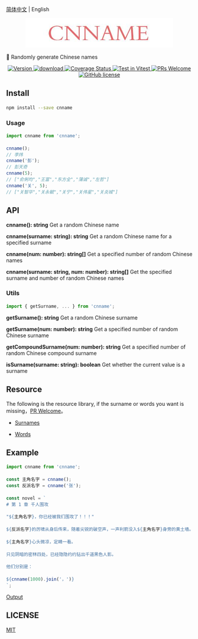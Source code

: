 [简体中文](./READEME.md) | English

<p align="center">
  <a href="https://github.com/yyz945947732/gzteacher-auth">
    <img src="./public/logo.png" alt="logo.png" border="0"  />
  </a>
</p>

🚀 Randomly generate Chinese names

<p align="center">
  <a href="https://www.npmjs.com/package/cnname">
    <img src="https://img.shields.io/npm/v/cnname.svg" alt="Version" />
  </a>
  <a href="https://www.npmjs.com/package/cnname">
    <img src="https://img.shields.io/npm/dm/cnname.svg" alt="download" />
  </a>
  <a href="https://coveralls.io/github/yyz945947732/cnname?branch=master">
    <img
      src="https://coveralls.io/repos/github/yyz945947732/cnname/badge.svg?branch=master"
      alt="Coverage Status"
    />
  </a>
  <a href="https://vitest.dev">
    <img
      src="https://img.shields.io/badge/ Vitest-tested-6da13f.svg?logo=vitest&labelColor=edd532"
      alt="Test in Vitest"
    />
  </a>
  <a href="https://github.com/yyz945947732/cnname/pulls">
    <img
      src="https://img.shields.io/badge/PRs-welcome-brightgreen.svg"
      alt="PRs Welcome"
    />
  </a>
  <a href="https://github.com/yyz945947732/cnname/blob/master/LICENSE">
    <img
      src="https://img.shields.io/badge/license-MIT-blue.svg"
      alt="GitHub license"
    />
  </a>
</p>

## Install

```bash
npm install --save cnname
```

### Usage

```js
import cnname from 'cnname';

cnname();
// 李炜
cnname('彭');
// 彭天奇
cnname(5);
// ["俞俐均","王富","东方全","蒲诚","左哲"]
cnname('关', 5);
// ["关智华","关永毓","关宁","关伟星","关炎城"]
```

## API

**cnname(): string** Get a random Chinese name

**cnname(surname: string): string** Get a random Chinese name for a specified surname

**cnname(num: number): string[]** Get a specified number of random Chinese names

**cnname(surname: string, num: number): string[]** Get the specified surname and number of random Chinese names

### Utils

```js
import { getSurname, ... } from 'cnname';
```

**getSurname(): string** Get a random Chinese surname

**getSurname(num: number): string** Get a specified number of random Chinese surname

**getCompoundSurname(num: number): string** Get a specified number of random Chinese compound surname

**isSurname(surname: string): boolean** Get whether the current value is a surname

## Resource

The following is the resource library, if the surname or words you want is missing，[PR Welcome](https://github.com/yyz945947732/cnname/pulls)。

- [Surnames](https://github.com/yyz945947732/cnname/blob/master/dict/surnames.json)

- [Words](https://github.com/yyz945947732/cnname/blob/master/dict/words.json)

## Example

```js
import cnname from 'cnname';

const 主角名字 = cnname();
const 反派名字 = cnname('张');

const novel = `
# 第 1 章 千人围攻

"${主角名字}，你已经被我们围攻了！！！"

${反派名字}的厉啸从身后传来，随着尖锐的破空声，一声利箭没入${主角名字}身旁的黄土墙。

${主角名字}心头微凉，定睛一看。

只见阴暗的密林四处，已经隐隐约约钻出千道黑色人影。

他们分别是：

${cnname(1000).join('，')}
`;
```

[Output](https://github.com/yyz945947732/cnname/blob/master/example/novel.md)

## LICENSE

[MIT](https://github.com/yyz945947732/cnname/blob/master/LICENSE)
